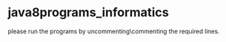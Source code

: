 # java8programs_informatics

please run the programs by uncommenting\commenting the required lines.
